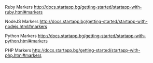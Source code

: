 Ruby Markers
http://docs.startapp.bg/getting-started/startapp-with-ruby.html#markers

NodeJS Markers
http://docs.startapp.bg/getting-started/startapp-with-nodejs.html#markers

Python Markers
http://docs.startapp.bg/getting-started/startapp-with-python.html#markers

PHP Markers
http://docs.startapp.bg/getting-started/startapp-with-php.html#markers

